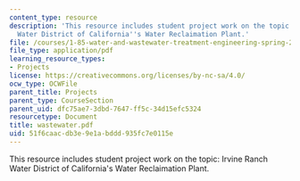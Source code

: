 ```yaml
---
content_type: resource
description: 'This resource includes student project work on the topic: Irvine Ranch
  Water District of California''s Water Reclaimation Plant.'
file: /courses/1-85-water-and-wastewater-treatment-engineering-spring-2006/51f6caacdb3e9e1abddd935fc7e0115e_wastewater.pdf
file_type: application/pdf
learning_resource_types:
- Projects
license: https://creativecommons.org/licenses/by-nc-sa/4.0/
ocw_type: OCWFile
parent_title: Projects
parent_type: CourseSection
parent_uid: dfc75ae7-3dbd-7647-ff5c-34d15efc5324
resourcetype: Document
title: wastewater.pdf
uid: 51f6caac-db3e-9e1a-bddd-935fc7e0115e
---
```

This resource includes student project work on the topic: Irvine Ranch Water District of California's Water Reclaimation Plant.